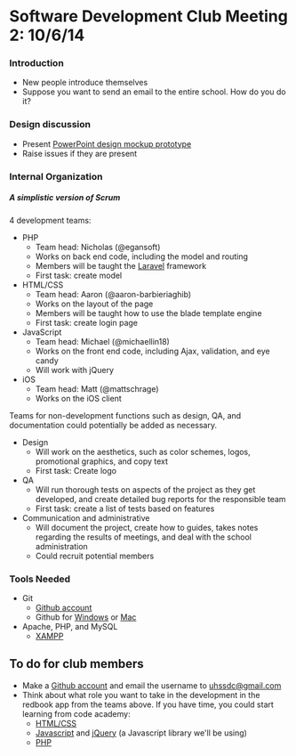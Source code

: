 # Software Development Club Meeting 2: 10/6/14

### Introduction

- New people introduce themselves 
- Suppose you want to send an email to the entire school. How do you do it?

### Design discussion

- Present [PowerPoint design mockup prototype](../mockups/mockup1.pptx)
- Raise issues if they are present

### Internal Organization
##### A simplistic version of Scrum  
4 development teams:

- PHP
	- Team head: Nicholas (@egansoft)
	- Works on back end code, including the model and routing
	- Members will be taught the [Laravel](http://laravel.com/) framework
	- First task: create model
- HTML/CSS
	- Team head: Aaron (@aaron-barbieriaghib)
	- Works on the layout of the page
	- Members will be taught how to use the blade template engine
	- First task: create login page
- JavaScript
	- Team head: Michael (@michaellin18)
	- Works on the front end code, including Ajax, validation, and eye candy
	- Will work with jQuery
- iOS
	- Team head: Matt (@mattschrage)
	- Works on the iOS client

Teams for non-development functions such as design, QA, and documentation could 
potentially be added as necessary.

- Design
	- Will work on the aesthetics, such as color schemes, logos, promotional graphics, and copy text
	- First task: Create logo
- QA
	- Will run thorough tests on aspects of the project as they get developed, and create detailed bug reports for the responsible team
	- First task: create a list of tests based on features
- Communication and administrative
	- Will document the project, create how to guides, takes notes regarding the results of meetings, and deal with the school administration
	- Could recruit potential members


### Tools Needed

- Git
	- [Github account](https://github.com/join)
	- Github for [Windows](https://windows.github.com/) or [Mac](https://mac.github.com/)
- Apache, PHP, and MySQL 
	- [XAMPP](https://www.apachefriends.org/index.html)

## To do for club members
 
- Make a [Github account](https://github.com/join) and email the username to uhssdc@gmail.com
- Think about what role you want to take in the development in the redbook app from the teams above. If you have time, you could start learning from code academy:
  - [HTML/CSS](http://www.codecademy.com/tracks/web)
  - [Javascript](http://www.codecademy.com/tracks/javascript) and [jQuery](http://www.codecademy.com/tracks/jquery) (a Javascript library we'll be using)
  - [PHP](http://www.codecademy.com/tracks/php)
